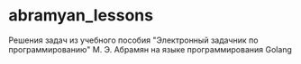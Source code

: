 # abramyan_lessons
Решения задач из учебного пособия "Электронный задачник по программированию" М. Э. Абрамян на языке программирования Golang
